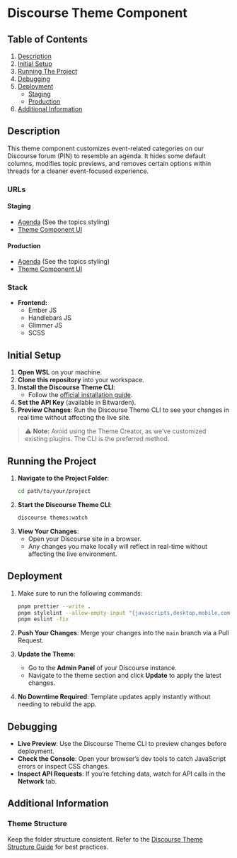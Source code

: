 # Discourse Theme Component

## Table of Contents

1. [Description](#description)
2. [Initial Setup](#initial-setup)
3. [Running The Project](#running-the-project)
4. [Debugging](#debugging)
5. [Deployment](#deployment)
   - [Staging](#staging)
   - [Production](#production)
6. [Additional Information](#additional-information)

## Description

This theme component customizes event-related categories on our Discourse forum (PIN) to resemble an agenda. It hides some default columns, modifies topic previews, and removes certain options within threads for a cleaner event-focused experience.

### URLs

#### Staging

- [Agenda](https://pintest.cembenchmarking.com/c/agenda/43) (See the topics styling)
- [Theme Component UI](https://pintest.cembenchmarking.com/admin/customize/components)

#### Production

- [Agenda](https://pin.cembenchmarking.com/c/pabs-conference-2025/46) (See the topics styling)
- [Theme Component UI](https://pin.cembenchmarking.com/admin/customize/components)

### Stack

- **Frontend:**
  - Ember JS
  - Handlebars JS
  - Glimmer JS
  - SCSS

## Initial Setup

1. **Open WSL** on your machine.
2. **Clone this repository** into your workspace.
3. **Install the Discourse Theme CLI**:
   - Follow the [official installation guide](https://meta.discourse.org/t/install-the-discourse-theme-cli-console-app-to-help-you-build-themes/82950).
4. **Set the API Key** (available in Bitwarden).
5. **Preview Changes**: Run the Discourse Theme CLI to see your changes in real time without affecting the live site.

> ⚠️ **Note:** Avoid using the Theme Creator, as we’ve customized existing plugins. The CLI is the preferred method.

## Running the Project

1. **Navigate to the Project Folder**:
   ```bash
   cd path/to/your/project
   ```
2. **Start the Discourse Theme CLI**:
   ```bash
   discourse themes:watch
   ```
3. **View Your Changes**:
   - Open your Discourse site in a browser.
   - Any changes you make locally will reflect in real-time without affecting the live environment.

## Deployment

1. Make sure to run the following commands:

   ```bash
   pnpm prettier --write .
   pnpm stylelint --allow-empty-input "{javascripts,desktop,mobile,common,scss}/**/*.scss"
   pnpm eslint -fix
   ```

2. **Push Your Changes**: Merge your changes into the `main` branch via a Pull Request.
3. **Update the Theme**:
   - Go to the **Admin Panel** of your Discourse instance.
   - Navigate to the theme section and click **Update** to apply the latest changes.
4. **No Downtime Required**: Template updates apply instantly without needing to rebuild the app.

## Debugging

- **Live Preview**: Use the Discourse Theme CLI to preview changes before deployment.
- **Check the Console**: Open your browser’s dev tools to catch JavaScript errors or inspect CSS changes.
- **Inspect API Requests**: If you’re fetching data, watch for API calls in the **Network** tab.

## Additional Information

### Theme Structure

Keep the folder structure consistent. Refer to the [Discourse Theme Structure Guide](https://meta.discourse.org/t/structure-of-themes-and-theme-components/60848) for best practices.
